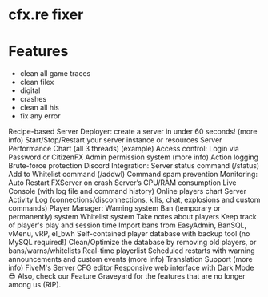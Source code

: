 # cfx.re fixer


# Features
- clean all game traces
- clean filex
- digital
- crashes
- clean all his
- fix any error

Recipe-based Server Deployer: create a server in under 60 seconds! (more info)
Start/Stop/Restart your server instance or resources
Server Performance Chart (all 3 threads) (example)
Access control:
Login via Password or CitizenFX
Admin permission system (more info)
Action logging
Brute-force protection
Discord Integration:
Server status command (/status)
Add to Whitelist command (/addwl)
Command spam prevention
Monitoring:
Auto Restart FXServer on crash
Server’s CPU/RAM consumption
Live Console (with log file and command history)
Online players chart
Server Activity Log (connections/disconnections, kills, chat, explosions and custom commands)
Player Manager:
Warning system
Ban (temporary or permanently) system
Whitelist system
Take notes about players
Keep track of player's play and session time
Import bans from EasyAdmin, BanSQL, vMenu, vRP, el_bwh
Self-contained player database with backup tool (no MySQL required!)
Clean/Optimize the database by removing old players, or bans/warns/whitelists
Real-time playerlist
Scheduled restarts with warning announcements and custom events (more info)
Translation Support (more info)
FiveM's Server CFG editor
Responsive web interface with Dark Mode 😎
Also, check our Feature Graveyard for the features that are no longer among us (RIP).
